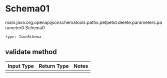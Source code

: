 # Schema01
main.java.org.openapijsonschematools.paths.petpetid.delete.parameters.parameter0.Schema0
```
type: JsonSchema
```

## validate method
Input Type | Return Type | Notes
------------ | ------------- | -------------
 |  |

